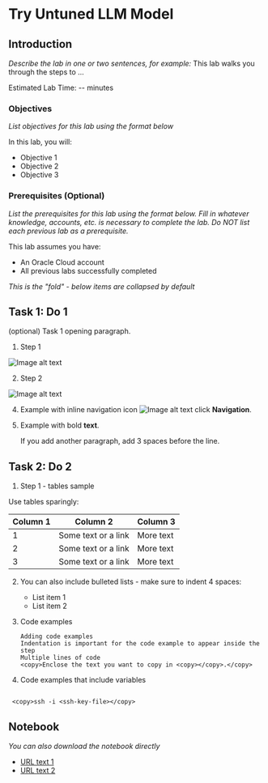 # Try Untuned LLM Model

## Introduction

*Describe the lab in one or two sentences, for example:* This lab walks you through the steps to ...

Estimated Lab Time: -- minutes

### Objectives

*List objectives for this lab using the format below*

In this lab, you will:

* Objective 1
* Objective 2
* Objective 3

### Prerequisites (Optional)

*List the prerequisites for this lab using the format below. Fill in whatever knowledge, accounts, etc. is necessary to complete the lab. Do NOT list each previous lab as a prerequisite.*

This lab assumes you have:

* An Oracle Cloud account
* All previous labs successfully completed

*This is the "fold" - below items are collapsed by default*

## Task 1: Do 1

(optional) Task 1 opening paragraph.

1. Step 1

 ![Image alt text](images/sample1.png)

2. Step 2

  ![Image alt text](images/sample1.png)

4. Example with inline navigation icon ![Image alt text](images/sample2.png) click **Navigation**.

5. Example with bold **text**.

   If you add another paragraph, add 3 spaces before the line.

## Task 2: Do 2

1. Step 1 - tables sample

  Use tables sparingly:

  | Column 1 | Column 2 | Column 3 |
  | --- | --- | --- |
  | 1 | Some text or a link | More text  |
  | 2 |Some text or a link | More text |
  | 3 | Some text or a link | More text |

2. You can also include bulleted lists - make sure to indent 4 spaces:

    * List item 1
    * List item 2

3. Code examples

    ```
    Adding code examples
   Indentation is important for the code example to appear inside the step
    Multiple lines of code
   <copy>Enclose the text you want to copy in <copy></copy>.</copy>
    ```

4. Code examples that include variables

 ```

  <copy>ssh -i <ssh-key-file></copy>

  ```

## Notebook

*You can also download the notebook directly*

* [URL text 1](http://docs.oracle.com)
* [URL text 2](http://docs.oracle.com)
